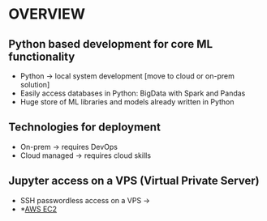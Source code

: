 # OVERVIEW

## Python based development for core ML functionality
* Python -> local system development [move to cloud or on-prem solution]
* Easily access databases in Python: BigData with Spark and Pandas
* Huge store of ML libraries and models already written in Python

## Technologies for deployment 
* On-prem -> requires DevOps
* Cloud managed -> requires cloud skills

## Jupyter access on a VPS (Virtual Private Server)
* SSH passwordless access on a VPS ->
* *[AWS EC2](https://aws.amazon.com/ec2/)
